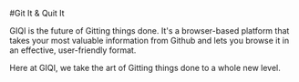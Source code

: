 #Git It & Quit It

GIQI is the future of Gitting things done. It's a browser-based platform that takes your most valuable information from Github and lets you browse it in an effective, user-friendly format.

Here at GIQI, we take the art of Gitting things done to a whole new level.
